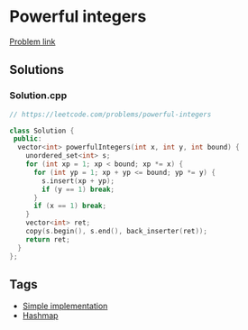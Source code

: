 # Powerful integers

[Problem link](https://leetcode.com/problems/powerful-integers)

## Solutions


### Solution.cpp
```cpp
// https://leetcode.com/problems/powerful-integers

class Solution {
 public:
  vector<int> powerfulIntegers(int x, int y, int bound) {
    unordered_set<int> s;
    for (int xp = 1; xp < bound; xp *= x) {
      for (int yp = 1; xp + yp <= bound; yp *= y) {
        s.insert(xp + yp);
        if (y == 1) break;
      }
      if (x == 1) break;
    }
    vector<int> ret;
    copy(s.begin(), s.end(), back_inserter(ret));
    return ret;
  }
};
```
## Tags

* [Simple implementation](/Collections/simple-implementation.md#simple-implementation)
* [Hashmap](/Collections/hashmap.md#hashmap)
